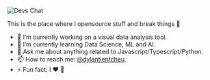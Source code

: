 <img src="https://img.shields.io/badge/Dylan%20Tientcheu-orange?style=for-the-badge&logo=github"
         alt="Devs Chat">


This is the place where I opensource stuff and break things :rofl:

- 🔭 I’m currently working on a visual data analysis tool.
- 🌱 I’m currently learning Data Science, ML and AI.
- 💬 Ask me about anything related to Javascript/Typescript/Python.
- 📫 How to reach me: [@dylantientcheu](https://twitter.com/dylantientcheu).
- ⚡ Fun fact: I :heart: :basketball:
